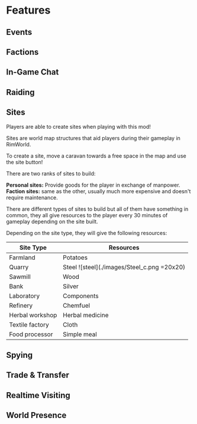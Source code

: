 # Features

## Events

## Factions

## In-Game Chat

## Raiding

## Sites

Players are able to create sites when playing with this mod!

Sites are world map structures that aid players during their gameplay in RimWorld.

To create a site, move a caravan towards a free space in the map and use the site button!

There are two ranks of sites to build:

**Personal sites:** Provide goods for the player in exchange of manpower.
**Faction sites:** same as the other, usually much more expensive and doesn't require maintenance.

There are different types of sites to build but all of them have something in common, they all give resources to the player every 30 minutes of gameplay depending on the site built.

Depending on the site type, they will give the following resources:


|Site Type|Resources|
|---|---|
|Farmland|Potatoes|
|Quarry|Steel ![steel](./images/Steel_c.png =20x20)|
|Sawmill|Wood|
|Bank|Silver|
|Laboratory|Components|
|Refinery|Chemfuel|
|Herbal workshop|Herbal medicine|
|Textile factory|Cloth|
|Food processor|Simple meal|

## Spying

## Trade & Transfer

## Realtime Visiting

## World Presence
